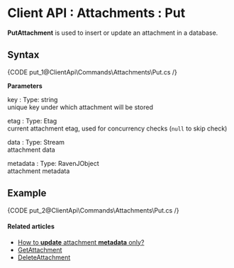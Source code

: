 # Client API : Attachments : Put

**PutAttachment** is used to insert or update an attachment in a database.

## Syntax

{CODE put_1@ClientApi\Commands\Attachments\Put.cs /}

**Parameters**   

key
:   Type: string   
unique key under which attachment will be stored

etag
:   Type: Etag   
current attachment etag, used for concurrency checks (`null` to skip check) 

data
:   Type: Stream   
attachment data

metadata
:   Type: RavenJObject   
attachment metadata

## Example

{CODE put_2@ClientApi\Commands\Attachments\Put.cs /}

#### Related articles

- [How to **update** attachment **metadata** only?](../../../client-api/commands/attachments/how-to/update-attachment-metadata-only)  
- [GetAttachment](../../../client-api/commands/attachments/get)  
- [DeleteAttachment](../../../client-api/commands/attachments/delete)  